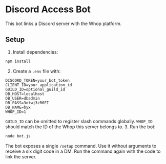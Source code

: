 # Discord Access Bot

This bot links a Discord server with the Whop platform.

## Setup
1. Install dependencies:
```bash
npm install
```
2. Create a `.env` file with:
```
DISCORD_TOKEN=your_bot_token
CLIENT_ID=your_application_id
GUILD_ID=optional_guild_id
DB_HOST=localhost
DB_USER=dbadmin
DB_PASS=3otwj3zR6EI
DB_NAME=byx
WHOP_ID=1
```
`GUILD_ID` can be omitted to register slash commands globally.
`WHOP_ID` should match the ID of the Whop this server belongs to.
3. Run the bot:
```bash
node bot.js
```

The bot exposes a single `/setup` command. Use it without arguments to receive a six digit code in a DM. Run the command again with the code to link the server.
